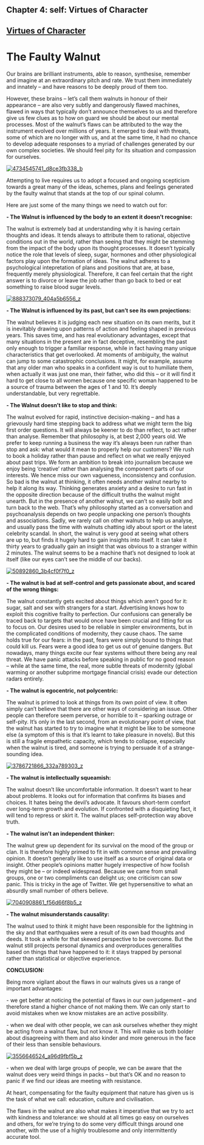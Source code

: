 Chapter  4: self: Virtues of Character
-------------------------------------

[Virtues of Character](../category/self/virtues-of-character/index.html)
------------------------------------------------------------------------

The Faulty Walnut
=================

Our brains are brilliant instruments, able to reason, synthesise, remember and imagine at an extraordinary pitch and rate. We trust them immediately and innately – and have reasons to be deeply proud of them too.

<span class="s1">However, these brains – let’s call them walnuts in honour of their appearance – are also very subtly and dangerously flawed machines, flawed in ways that typically don’t announce themselves to us and therefore give us few clues as to how on guard we should be about our mental processes. Most of the walnut’s flaws can be attributed to the way the instrument evolved over millions of years. It emerged to deal with threats, some of which are no longer with us, and at the same time, it had no chance to develop adequate responses to a myriad of challenges generated by our own complex societies. We should feel pity for its situation and compassion for ourselves.</span>

[![4734545741\_d8ce3fb338\_b](http://i2.wp.com/www.thebookoflife.org/wp-content/uploads/2015/07/4734545741_d8ce3fb338_b.jpg?resize=635%2C644)](http://i2.wp.com/www.thebookoflife.org/wp-content/uploads/2015/07/4734545741_d8ce3fb338_b.jpg)

<span class="s1">Attempting to live requires us to adopt a focused and ongoing scepticism towards a great many of the ideas, schemes, plans and feelings generated by the faulty walnut that stands at the top of our spinal column.</span>

<span class="s1">Here are just some of the many things we need to watch out for:</span>

**<span class="s1">- The Walnut is influenced by the body to an extent it doesn’t recognise:</span>**

<span class="s1">The walnut is extremely bad at understanding why it is having certain thoughts and ideas. It tends always to attribute them to rational, objective conditions out in the world, rather than seeing that they might be stemming from the impact of the body upon its thought processes. It doesn’t typically notice the role that levels of sleep, sugar, hormones and other physiological factors play upon the formation of ideas. The walnut adheres to a psychological intepretation of plans and positions that are, at base, frequently merely physiological. Therefore, it can feel certain that the right answer is to divorce or leave the job rather than go back to bed or eat something to raise blood sugar levels.</span>

[![888373079\_404a5b6556\_z](http://i2.wp.com/www.thebookoflife.org/wp-content/uploads/2015/07/888373079_404a5b6556_z.jpg?resize=635%2C423)](http://i0.wp.com/www.thebookoflife.org/wp-content/uploads/2015/07/888373079_404a5b6556_z.jpg)

**<span class="s1">- The Walnut is influenced by its past, but can’t see its own projections:</span>**

<span class="s1">The walnut believes it is judging each new situation on its own merits, but it is inevitably drawing upon patterns of action and feeling shaped in previous years. This saves time, and has real evolutionary advantages, except that many situations in the present are in fact deceptive, resembling the past only enough to trigger a familiar response, while in fact having many unique characteristics that get overlooked. At moments of ambiguity, the walnut can jump to some catastrophic conclusions. It might, for example, assume that any older man who speaks in a confident way is out to humiliate them, when actually it was just one man, their father, who did this – or it will find it hard to get close to all women because one specific woman happened to be a source of trauma between the ages of 1 and 10. It’s deeply understandable, but very regrettable.</span>

**<span class="s1">- The Walnut doesn’t like to stop and think:</span>**

<span class="s1">The walnut evolved for rapid, instinctive decision-making – and has a grievously hard time stepping back to address what we might term the big first order questions. It will always be keener to do than reflect, to act rather than analyse. Remember that philosophy is, at best 2,000 years old. We prefer to keep running a business the way it’s always been run rather than stop and ask: what would it mean to properly help our customers? We rush to book a holiday rather than pause and reflect on what we really enjoyed about past trips. We form an ambition to break into journalism because we enjoy being ‘creative’ rather than analysing the component parts of our interests. We hence miss our own vagueness, inconsistency and confusion. So bad is the walnut at thinking, it often needs another walnut nearby to help it along its way. Thinking generates anxiety and a desire to run fast in the opposite direction because of the difficult truths the walnut might unearth. But in the presence of another walnut, we can’t so easily bolt and turn back to the web. That’s why philosophy started as a conversation and psychoanalysis depends on two people unpacking one person’s thoughts and associations. Sadly, we rarely call on other walnuts to help us analyse, and usually pass the time with walnuts chatting idly about sport or the latest celebrity scandal. In short, the walnut is very good at seeing what others are up to, but finds it hugely hard to gain insights into itself. It can take it thirty years to gradually gain an insight that was obvious to a stranger within 2 minutes. The walnut seems to be a machine that’s not designed to look at itself (like our eyes can’t see the middle of our backs).</span>

[![50892860\_3b4cf0f7f0\_z](http://i0.wp.com/www.thebookoflife.org/wp-content/uploads/2015/07/50892860_3b4cf0f7f0_z.jpg?resize=635%2C454)](http://i0.wp.com/www.thebookoflife.org/wp-content/uploads/2015/07/50892860_3b4cf0f7f0_z.jpg)

**<span class="s1">- The walnut is bad at self-control and gets passionate about, and scared of the wrong things:</span>**

<span class="s1">The walnut constantly gets excited about things which aren’t good for it: sugar, salt and sex with strangers for a start. Advertising knows how to exploit this cognitive frailty to perfection. Our confusions can generally be traced back to targets that would once have been crucial and fitting for us to focus on. Our desires used to be reliable in simpler environments, but in the complicated conditions of modernity, they cause chaos. The same holds true for our fears: in the past, fears were simply bound to things that could kill us. Fears were a good idea to get us out of genuine dangers. But nowadays, many things excite our fear systems without there being any real threat. We have panic attacks before speaking in public for no good reason – while at the same time, the real, more subtle threats of modernity (global warming or another subprime mortgage financial crisis) evade our detection radars entirely.</span>

**<span class="s1">- The walnut is egocentric, not polycentric:</span>**

<span class="s1">The walnut is primed to look at things from its own point of view. It often simply can’t believe that there are other ways of considering an issue. Other people can therefore seem perverse, or horrible to it – sparking outrage or self-pity. It’s only in the last second, from an evolutionary point of view, that the walnut has started to try to imagine what it might be like to be someone else (a symptom of this is that it’s learnt to take pleasure in novels). But this is still a fragile empathetic capacity, which tends to collapse, especially when the walnut is tired, and someone is trying to persuade it of a strange-sounding idea.</span>

[![3786721866\_332a789303\_z](http://i2.wp.com/www.thebookoflife.org/wp-content/uploads/2015/07/3786721866_332a789303_z.jpg?resize=635%2C477)](http://i0.wp.com/www.thebookoflife.org/wp-content/uploads/2015/07/3786721866_332a789303_z.jpg)

**<span class="s1">- The walnut is intellectually squeamish:</span>**

<span class="s1">The walnut doesn’t like uncomfortable information. It doesn’t want to hear about problems. It looks out for information that confirms its biases and choices. It hates being the devil’s advocate. It favours short-term comfort over long-term growth and evolution. If confronted with a disquieting fact, it will tend to repress or skirt it. The walnut places self-protection way above truth. </span>

**<span class="s1">- The walnut isn’t an independent thinker:</span>**

<span class="s1">The walnut grew up dependent for its survival on the mood of the group or clan. It is therefore highly primed to fit in with common sense and prevailing opinion. It doesn’t generally like to use itself as a source of original data or insight. Other people’s opinions matter hugely irrespective of how foolish they might be – or indeed widespread. Because we came from small groups, one or two compliments can delight us; one criticism can sow panic. This is tricky in the age of Twitter. We get hypersensitive to what an absurdly small number of others believe.</span>

[![7040908861\_f56d66f8b5\_z](http://i2.wp.com/www.thebookoflife.org/wp-content/uploads/2015/07/7040908861_f56d66f8b5_z.jpg?resize=635%2C470)](http://i2.wp.com/www.thebookoflife.org/wp-content/uploads/2015/07/7040908861_f56d66f8b5_z.jpg)

**<span class="s1">- The walnut misunderstands causality:</span>**

<span class="s1">The walnut used to think it might have been responsible for the lightning in the sky and that earthquakes were a result of its own bad thoughts and deeds. It took a while for that skewed perspective to be overcome. But the walnut still projects personal dynamics and overproduces generalities based on things that have happened to it: it stays trapped by personal rather than statistical or objective experience.</span>

**<span class="s1">CONCLUSION:</span>**

<span class="s1">Being more vigilant about the flaws in our walnuts gives us a range of important advantages: </span>

<span class="s1">- we get better at noticing the potential of flaws in our own judgement – and therefore stand a higher chance of not making them. We can only start to avoid mistakes when we know mistakes are an active possibility.</span>

<span class="s1">- when we deal with other people, we can ask ourselves whether they might be acting from a walnut flaw, but not know it. This will make us both bolder about disagreeing with them and also kinder and more generous in the face of their less than sensible behaviours.</span>

[![3556646524\_a96d9fbf5b\_z](http://i2.wp.com/www.thebookoflife.org/wp-content/uploads/2015/07/3556646524_a96d9fbf5b_z.jpg?resize=635%2C424)](http://i1.wp.com/www.thebookoflife.org/wp-content/uploads/2015/07/3556646524_a96d9fbf5b_z.jpg)

<span class="s1">- when we deal with large groups of people, we can be aware that the walnut does very weird things in packs – but that’s OK and no reason to panic if we find our ideas are meeting with resistance. </span>

<span class="s1">At heart, compensating for the faulty equipment that nature has given us is the task of what we call: education, culture and civilisation. </span>

<span class="s1">The flaws in the walnut are also what makes it imperative that we try to act with kindness and tolerance: we should at all times go easy on ourselves and others, for we’re trying to do some very difficult things around one another, with the use of a highly troublesome and only intermittently accurate tool.</span>

